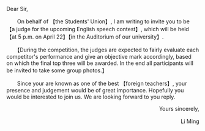 Dear Sir,

　　On behalf of 【the Students' Union】, I am writing to invite you to be 【a judge for the upcoming English speech contest】, which will be held 【at 5 p.m. on April 22】【in the Auditorium of our university】.

　　【During the competition, the judges are expected to fairly evaluate each competitor's performance and give an objective mark accordingly, based on which the final top three will be awarded. In the end all participants will be invited to take some group photos.】

　　Since your are known as one of the best 【foreign teachers】, your presence and judgement would be of great importance. Hopefully you would be interested to join us. We are looking forward to you reply.

<div align="right"><p>Yours sincerely,</p><p>Li Ming　</p></div>
